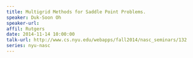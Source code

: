 ```yaml
---
title: Multigrid Methods for Saddle Point Problems.
speaker: Duk-Soon Oh
speaker-url: 
affil: Rutgers
date: 2014-11-14 10:00:00
talk-url: http://www.cs.nyu.edu/webapps/fall2014/nasc_seminars/132
series: nyu-nasc
---
```

